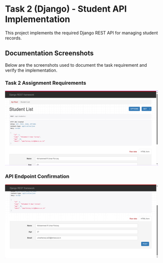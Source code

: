 # Task 2 (Django) - Student API Implementation

This project implements the required Django REST API for managing student records.

## Documentation Screenshots

Below are the screenshots used to document the task requirement and verify the implementation.

### Task 2 Assignment Requirements
<img src="https://raw.githubusercontent.com/mr-umardev/Assignment-ARKA/main/Task%202/Screenshot-1.png" alt="Task 2 Assignment Requirements" style="max-width: 100%;">

### API Endpoint Confirmation
<img src="https://raw.githubusercontent.com/mr-umardev/Assignment-ARKA/main/Task%202/Screenshot-2.png" alt="API Endpoint Confirmation" style="max-width: 100%;">
